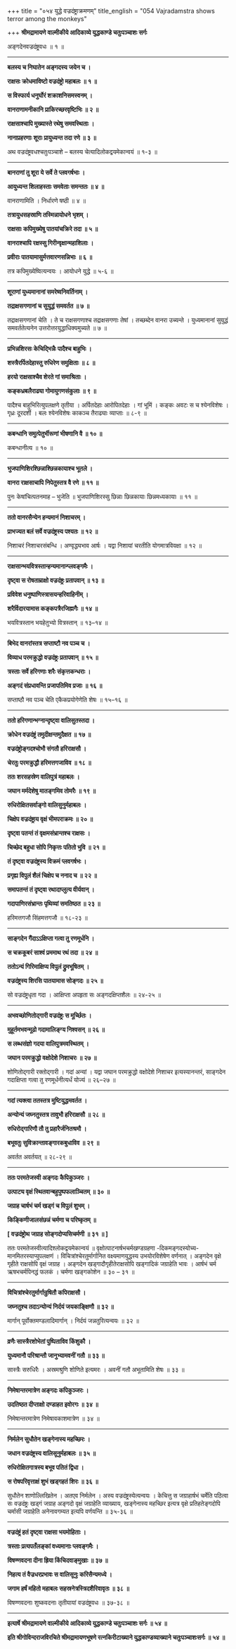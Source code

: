 +++
title = "०५४ युद्धे वज्रदंष्ट्राक्रमणम्"
title_english = "054 Vajradamstra shows terror among the monkeys"

+++
**श्रीमद्रामायणे वाल्मीकीये आदिकाव्ये युद्धकाण्डे चतुःपञ्चाशः सर्गः**

अङ्गदेनवज्रदंष्ट्रवधः ॥ १ ॥

****

**बलस्य च निघातेन अङ्गदस्य जयेन च ।**

**राक्षसः क्रोधमाविष्टो वज्रदंष्ट्रो महाबलः ॥ १ ॥**

**स विस्फार्य धनुर्घोरं शक्राशनिसमस्वनम् ।**

**वानराणामनीकानि प्राकिरच्छरवृष्टिभिः ॥ २ ॥**

**राक्षसाश्चापि मुख्यास्ते रथेषु समवस्थिताः ।**

**नानाप्रहरणाः शूराः प्रायुध्यन्त तदा रणे ॥ ३ ॥**

अथ वज्रदंष्ट्रवधश्चतुःपञ्चाशे – बलस्य चेत्यादिलोकद्वयमेकान्वयं ॥ १-३ ॥

****

**बानराणां तु शूरा ये सर्वे ते प्लवगर्षभाः ।**

**आयुध्यन्त शिलाहस्ताः समवेताः समन्ततः ॥ ४ ॥**

वानराणामिति । निर्धारणे षष्ठी ॥ ४ ॥

**तत्रायुधसहस्राणि तस्मिन्नायोधने भृशम् ।**

**राक्षसाः कपिमुख्येषु पातयांचक्रिरे तदा ॥ ५ ॥**

**वानराश्चापि रक्षस्सु गिरीन्वृक्षान्महाशिलाः ।**

**प्रवीराः पातयामासुर्मत्तवारणसन्निभाः ॥ ६ ॥**

तत्र कपिमुख्येष्वित्यन्वयः । आयोधने युद्धे ॥ ५-६ ॥

****

**शूराणां युध्यमानानां समरेष्वनिवर्तिनाम् ।**

**तद्राक्षसगणानां च सुयुद्धं समवर्तत ॥ ७ ॥**

तद्राक्षसगणानां चेति । ते च राक्षसगणाश्च तद्राक्षसगणाः तेषां । तच्छब्देन वानरा उच्यन्ते । युध्यमानानां सुयुद्धं समवर्ततेत्यनेन उत्तरोत्तरयुद्धाधिक्यमुच्यते ॥ ७ ॥

****

**प्रभिन्नशिरसः केचिद्भिन्नैः पादैश्च बाहुभिः ।**

**शस्त्रैरर्पितदेहास्तु रुधिरेण समुक्षिताः ॥ ८ ॥**

**हरयो राक्षसाश्चैव शेरते गां समाश्रिताः ।**

**कङ्कध्रबलैराढ्या गोमायुगणसंकुलाः ॥ ९ ॥**

पादैश्च बाहुभिरित्युपलक्षणे तृतीया । अर्पितदेहाः आरोपितदेहाः । गां भूमिं । कङ्कः अवटः स च श्येनविशेषः । गृध्रः दूरदर्शी । बलः श्येनविशेषः काकञ्च तैराढ्याः व्याप्ताः ॥ ८-९ ॥

****

**कबन्धानि समुत्पेतुर्भीरूणां भीषणानि वै ॥ १० ॥**

कबन्धानीत्य ॥ १० ॥

****

**भुजपाणिशिरश्छिन्नाश्छिन्नकायाश्च भूतले ।**

**वानरा राक्षसाचापि निपेतुस्तत्र वै रणे ॥ ११ ॥**

पुनः केषांचित्पतनमाह – भुजेति ॥ भुजपाणिशिरस्सु छिन्नाः छिन्नकायाः छिन्नमध्यकायाः ॥ ११ ॥

****

**ततो वानरसैन्येन हन्यमानं निशाचरम् ।**

**प्राभज्यत बलं सर्वे वज्रदंष्ट्रस्य पश्यतः ॥ १२ ॥**

निशाचरं निशाचरसंबन्धि । अण्वृद्ध्यभाव आर्षः । यद्वा निशायां चरतीति योगमात्रविवक्षा ॥ १२ ॥

****

**राक्षसान्भयवित्रस्तान्हन्यमानान्प्लवङ्गमैः ।**

**दृष्ट्वा स रोषताम्राक्षो वज्रदंष्ट्रः प्रतापवान् ॥ १३ ॥**

**प्रविवेश धनुष्पाणिस्त्रासयन्हरिवाहिनीम् ।**

**शरैर्विदारयामास कङ्कपत्रैरजिह्मगैः ॥ १४ ॥**

भयवित्रस्तान भयहेतुभ्यो वित्रस्तान् ॥ १३–१४ ॥

****

**बिभेद वानरांस्तत्र सप्ताष्टौ नव पञ्च च ।**

**विव्याध परमक्रुद्धो वज्रदंष्ट्रः प्रतापवान् ॥ १५ ॥**

**त्रस्ताः सर्वे हरिगणाः शरैः संकृत्तकन्धराः ।**

**अङ्गदं संप्रधावन्ति प्रजापतिमिव प्रजाः ॥ १६ ॥**

सप्ताष्ठौ नव पञ्च चेति एकैकप्रयोगेणेति शेषः ॥ १५–१६ ॥

****

**ततो हरिगणान्भग्नान्दृष्ट्वा वालिसुतस्तदा ।**

**क्रोधेन वज्रदंष्ट्रं तमुदीक्षन्तमुदैक्षत ॥ १७ ॥**

**वज्रदंष्ट्रोङ्गदश्चोभौ संगतौ हरिराक्षसौ ।**

**चेरतुः परमक्रुद्धौ हरिमत्तगजाविव ॥ १८ ॥**

**ततः शरसहस्रेण वालिपुत्रं महाबलः ।**

**जघान मर्मदेशेषु मातङ्गमिव तोमरैः ॥ १९ ॥**

**रुधिरोक्षितसर्वाङ्गो वालिसुनुर्महाबलः ।**

**चिक्षेप वज्रदंष्ट्राय वृक्षं भीमपराक्रमः ॥ २० ॥**

**दृष्ट्वा पतन्तं तं वृक्षमसंभ्रान्तश्च राक्षसः ।**

**चिच्छेद बहुधा सोपि निकृत्तः पतितो भुवि ॥ २१ ॥**

**तं दृष्ट्वा वज्रदंष्ट्रस्य विक्रमं प्लवगर्षभः ।**

**प्रगृह्य विपुलं शैलं चिक्षेप च ननाद च ॥ २२ ॥**

**समापतन्तं तं दृष्ट्वा रथादाप्लुत्य वीर्यवान् ।**

**गदापाणिरसंभ्रान्तः पृथिव्यां समतिष्ठत ॥ २३ ॥**

हरिमत्तगजौ सिंहमत्तगजौ ॥ १८-२३ ॥

****

**साङ्गदेन गैंदाऽऽक्षिप्ता गत्वा तु रणमूर्धनि ।**

**स चक्रकूबरं साश्वं प्रममाथ रथं तदा ॥ २४ ॥**

**ततोऽन्यं गिरिमाक्षिप्य विपुलं द्रुमभूषितम् ।**

**वज्रदंष्ट्रस्य शिरसि पातयामास सोङ्गदः ॥ २५ ॥**

सो वज्रदंष्ट्रधृता गदा । आक्षिप्ता अपहृता सः अङ्गदक्षिप्तशैलः ॥ २४-२५ ॥

****

**अभवच्छोणितोद्गारी वज्रदंष्ट्रः स मूर्च्छितः ।**

**मुहूर्तमभवन्मूढो गदामालिङ्ग्य निश्वसन् ॥ २६ ॥**

**स लब्धसंज्ञो गदया वालिपुत्रमवस्थितम् ।**

**जघान परमक्रुद्धो वक्षोदेशे निशाचरः ॥ २७ ॥**

शोणितोद्गारी रक्तोद्गारी । गदां अन्यां । यद्वा जघान परमक्रुद्धो वक्षोदेशे निशाचर इत्यस्यानन्तरं, साङ्गदेन गदाक्षिप्ता गत्वा तु रणमूर्धनीत्यर्धं योज्यं ॥ २६–२७ ॥

****

**गदां त्यक्त्वा ततस्तत्र मुष्टियुद्धमवर्तत ।**

**अन्योन्यं जघ्नतुस्तत्र तावुभौ हरिराक्षसौ ॥ २८ ॥**

**रुधिरोद्गारिणौ तौ तु प्रहारैर्जनितश्रमौ ।**

**बभूवतुः सुविक्रान्तावङ्गारकबुधाविव ॥ २९ ॥**

अवर्तत अवर्तयत् ॥ २८-२९ ॥

****

**ततः परमतेजस्वी अङ्गदः कैपिकुञ्जरः ।**

**उत्पाट्य वृक्षं स्थितवान्बहुपुष्पफलाञ्चितम् ॥ ३० ॥**

**जग्राह चार्षभं चर्म खड्गं च विपुलं शुभम् ।**

**किङ्किणीजालसंछन्नं चर्मणा च परिष्कृतम् ॥**

**\[ वज्रदंष्ट्रोथ जग्राह सोङ्गदोप्यसिचर्मणी ॥ ३१ ॥ \]**

ततः परमतेजस्वीत्यादिश्लोकद्वयमेकान्वयं ॥ वृक्षोत्पाटनार्षभचर्मखण्डग्रहणा -दिकमङ्गदस्योच्य- मानमितरस्याप्युपलक्षणं । विचित्रांश्चेरतुर्मार्गानित वक्ष्यमाणयुद्धस्य उभयोरविशेषेण वर्णनात् । अङ्गदेन वृक्षे गृहीते राक्षसोपि वृक्षं जग्राह । अङ्गदेन खड्गादौगृहीतेराक्षसोपि खङ्गादिकं जग्राहेति भावः । आर्षभं चर्म ऋषभचर्मपिनद्धं फलकं । चर्मणा खङ्गकोशेन ॥ ३० – ३१ ॥

****

**विचित्रांश्चेरतुर्मार्गान्रुषितौ कपिराक्षसौ ।**

**जघ्नतुश्च तदाऽन्योन्यं निर्दयं जयकाङ्क्षिणौ ॥ ३२ ॥**

मार्गान् पूर्वोक्तमण्डलादिमार्गान् । निर्दयं जन्नतुरित्यन्वयः ॥ ३२ ॥

****

**व्रणैः सास्त्रैरशोभेतां पुष्पिताविव किंशुकौ ।**

**युध्यमानौ परिश्रान्तौ जानुभ्यामवनीं गतौ ॥ ३३ ॥**

सास्त्रैः सरुधिरैः । अस्रमश्रुणि शोणिते इत्यमरः । अवनीं गतौ अभूतामिति शेषः ॥ ३३ ॥

****

**निमेषान्तरमात्रेण अङ्गदः कपिकुञ्जरः ।**

**उदतिष्ठत दीप्ताक्षो दण्डाहत इवोरगः ॥ ३४ ॥**

निमेषान्तरमात्रेण निमेषावकाशमात्रेण ॥ ३४ ॥

****

**निर्मलेन सुधौतेन खङ्गेनास्य महच्छिरः ।**

**जधान वज्रदंष्ट्रस्य वालिसूनुर्महाबलः ॥ ३५ ॥**

**रुधिरोक्षितगात्रस्य बभूव पतितं द्विधा ।**

**स रोषपरिवृत्ताक्षं शुभं खड्गहतं शिरः ॥ ३६ ॥**

सुधौतेन शाणोल्लिखितेन । अतएव निर्मलेन । अस्य वज्रदंष्ट्रस्येत्यन्वयः । केचित्तु स जग्राहार्षभं चर्मेति पठित्वा सः वज्रदंष्ट्रः खड्गं जग्राह अङ्गदो वृक्षं जग्राहेति व्याख्याय, खङ्गेनास्य महच्छिर इत्यत्र वृक्षे प्रतिहतेङ्गदोपि चर्मासी जग्राहेति अनेनावगम्यत इत्यपि वर्णयन्ति ॥ ३५-३६ ॥

****

**वज्रदंष्ट्रं हतं दृष्ट्वा राक्षसा भयमोहिताः ।**

**त्रस्ताः प्रत्यपतँलङ्कां वध्यमानाः प्लवङ्गमैः ।**

**विषण्णवदना दीना ह्रिया किंचिदवाङ्मुखाः ॥ ३७ ॥**

**निहत्य तं वैज्रधरप्रभावः स वालिसूनुः करिसैन्यमध्ये ।**

**जगाम हर्षं महितो महाबलः सहस्रनेत्रस्त्रिदशैरिवावृतः ॥ ३८ ॥**

विषण्णवदनाः शुष्कवदनाः तृतीयायां वज्रदंष्ट्रवधः ॥ ३७-३८ ॥

****

**इत्यार्षे श्रीमद्रामायणे वाल्मीकीये आदिकाव्ये युद्धकाण्डे चतुःपञ्चाशः सर्गः ॥ ५४ ॥**

**इति श्रीगोविन्दराजविरचिते श्रीमद्रामायणभूषणे रत्नकिरीटाख्याने युद्धकाण्डव्याख्याने चतुःपञ्चाशःसर्गः ॥ ५४ ॥**
